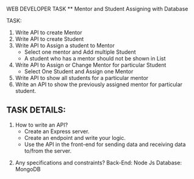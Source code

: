 WEB DEVELOPER TASK
** Mentor and Student Assigning with Database

TASK: 
1) Write API to create Mentor
2) Write API to create Student
3) Write API to Assign a student to Mentor
    * Select one mentor and Add multiple Student 
    * A student who has a mentor should not be shown in List
4) Write API to Assign or Change Mentor for particular Student
    * Select One Student and Assign one Mentor
5) Write API to show all students for a particular mentor
6) Write an API to show the previously assigned mentor for  particular student.

TASK DETAILS:
--------------
1) How to write an API?
    * Create an Express server.
    * Create an endpoint and write your logic.
    * Use the API in the front-end for sending data and receiving data to/from the server.

2. Any specifications and constraints?
Back-End: Node Js
Database: MongoDB